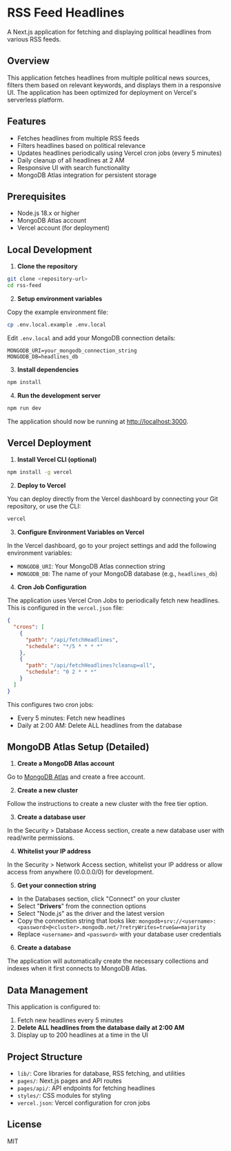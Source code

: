 # RSS Feed Headlines

A Next.js application for fetching and displaying political headlines from various RSS feeds.

## Overview

This application fetches headlines from multiple political news sources, filters them based on relevant keywords, and displays them in a responsive UI. The application has been optimized for deployment on Vercel's serverless platform.

## Features

- Fetches headlines from multiple RSS feeds
- Filters headlines based on political relevance
- Updates headlines periodically using Vercel cron jobs (every 5 minutes)
- Daily cleanup of all headlines at 2 AM
- Responsive UI with search functionality
- MongoDB Atlas integration for persistent storage

## Prerequisites

- Node.js 18.x or higher
- MongoDB Atlas account
- Vercel account (for deployment)

## Local Development

1. **Clone the repository**

```bash
git clone <repository-url>
cd rss-feed
```

2. **Setup environment variables**

Copy the example environment file:

```bash
cp .env.local.example .env.local
```

Edit `.env.local` and add your MongoDB connection details:

```
MONGODB_URI=your_mongodb_connection_string
MONGODB_DB=headlines_db
```

3. **Install dependencies**

```bash
npm install
```

4. **Run the development server**

```bash
npm run dev
```

The application should now be running at [http://localhost:3000](http://localhost:3000).

## Vercel Deployment

1. **Install Vercel CLI (optional)**

```bash
npm install -g vercel
```

2. **Deploy to Vercel**

You can deploy directly from the Vercel dashboard by connecting your Git repository, or use the CLI:

```bash
vercel
```

3. **Configure Environment Variables on Vercel**

In the Vercel dashboard, go to your project settings and add the following environment variables:

- `MONGODB_URI`: Your MongoDB Atlas connection string
- `MONGODB_DB`: The name of your MongoDB database (e.g., `headlines_db`)

4. **Cron Job Configuration**

The application uses Vercel Cron Jobs to periodically fetch new headlines. This is configured in the `vercel.json` file:

```json
{
  "crons": [
    {
      "path": "/api/fetchHeadlines",
      "schedule": "*/5 * * * *"
    },
    {
      "path": "/api/fetchHeadlines?cleanup=all",
      "schedule": "0 2 * * *"
    }
  ]
}
```

This configures two cron jobs:
- Every 5 minutes: Fetch new headlines
- Daily at 2:00 AM: Delete ALL headlines from the database

## MongoDB Atlas Setup (Detailed)

1. **Create a MongoDB Atlas account**

Go to [MongoDB Atlas](https://www.mongodb.com/cloud/atlas) and create a free account.

2. **Create a new cluster**

Follow the instructions to create a new cluster with the free tier option.

3. **Create a database user**

In the Security > Database Access section, create a new database user with read/write permissions.

4. **Whitelist your IP address**

In the Security > Network Access section, whitelist your IP address or allow access from anywhere (0.0.0.0/0) for development.

5. **Get your connection string**

- In the Databases section, click "Connect" on your cluster
- Select "**Drivers**" from the connection options
- Select "Node.js" as the driver and the latest version
- Copy the connection string that looks like: `mongodb+srv://<username>:<password>@<cluster>.mongodb.net/?retryWrites=true&w=majority`
- Replace `<username>` and `<password>` with your database user credentials

6. **Create a database**

The application will automatically create the necessary collections and indexes when it first connects to MongoDB Atlas.

## Data Management

This application is configured to:

1. Fetch new headlines every 5 minutes
2. **Delete ALL headlines from the database daily at 2:00 AM**
3. Display up to 200 headlines at a time in the UI

## Project Structure

- `lib/`: Core libraries for database, RSS fetching, and utilities
- `pages/`: Next.js pages and API routes
- `pages/api/`: API endpoints for fetching headlines
- `styles/`: CSS modules for styling
- `vercel.json`: Vercel configuration for cron jobs

## License

MIT